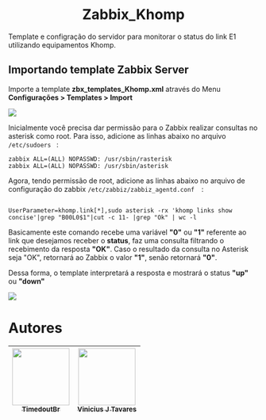<h1 align="center"> Zabbix_Khomp </h1>

Template e configração do servidor para monitorar o status do link E1 utilizando equipamentos Khomp.



<h2> Importando template Zabbix Server </h2>

Importe a template  <b>zbx_templates_Khomp.xml</b> através do Menu <b>Configurações > Templates > Import </b>


<img src="https://monops.cloud/wp-content/uploads/2021/05/PASSO-5-Importar-Templates-no-Zabbix.png">


Inicialmente você precisa dar permissão para o Zabbix realizar consultas no asterisk como root.
Para isso, adicione as linhas abaixo no arquivo ```/etc/sudoers ``` :

```
zabbix ALL=(ALL) NOPASSWD: /usr/sbin/rasterisk
zabbix ALL=(ALL) NOPASSWD: /usr/sbin/asterisk
```
Agora, tendo permissão de root, adicione as linhas abaixo no arquivo de configuração do zabbix ```/etc/zabbiz/zabbiz_agentd.conf  ```:

```

UserParameter=khomp.link[*],sudo asterisk -rx 'khomp links show concise'|grep "B00L0$1"|cut -c 11- |grep "Ok" | wc -l

```

Basicamente este comando recebe uma variável <b>"0"</b> ou <b>"1"</b> referente ao link que desejamos receber o <b>status</b>, faz uma consulta filtrando o recebimento da resposta <b>"OK"</b>.
Caso o resultado da consulta no Asterisk seja "OK", retornará ao Zabbix o valor <b>"1"</b>, senão retornará <b>"0"</b>.

Dessa forma, o template interpretará a resposta e mostrará o status <b>"up"</b> ou <b>"down"</b>


<img src="https://drive.google.com/file/d/1Tj8LxHTvtBHq3lrD_EMF6u2rTcl7VRXY/view?usp=sharing">



# Autores

| [<img src="https://avatars.githubusercontent.com/u/120132737?v=4" width=115><br><sub>TimedoutBr</sub>](https://github.com/TimedoutBr) |  [<img src="https://media-exp1.licdn.com/dms/image/C5603AQHJIJwnDoB59g/profile-displayphoto-shrink_400_400/0/1517232864658?e=1675900800&v=beta&t=q4-0_HHTwoai450ehOCIZgsM9VhrzGni23coIk0GjDM" width=115><br><sub>Vinicius J Tavares</sub>](https://www.linkedin.com/in/vinicius-jose-tavares/) 
| :---: | :---: | 
